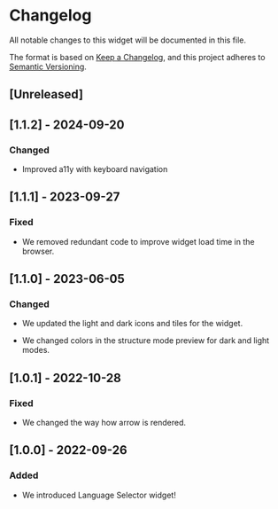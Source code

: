 # Changelog

All notable changes to this widget will be documented in this file.

The format is based on [Keep a Changelog](https://keepachangelog.com/en/1.0.0/), and this project adheres to [Semantic Versioning](https://semver.org/spec/v2.0.0.html).

## [Unreleased]

## [1.1.2] - 2024-09-20

### Changed

-   Improved a11y with keyboard navigation

## [1.1.1] - 2023-09-27

### Fixed

-   We removed redundant code to improve widget load time in the browser.

## [1.1.0] - 2023-06-05

### Changed

-   We updated the light and dark icons and tiles for the widget.

-   We changed colors in the structure mode preview for dark and light modes.

## [1.0.1] - 2022-10-28

### Fixed

-   We changed the way how arrow is rendered.

## [1.0.0] - 2022-09-26

### Added

-   We introduced Language Selector widget!
